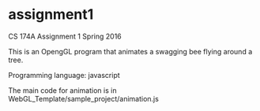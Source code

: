 # assignment1

CS 174A Assignment 1 
Spring 2016

This is an OpengGL program that animates a swagging bee flying around a tree.

Programming language: javascript 

The main code for animation is in WebGL_Template/sample_project/animation.js
